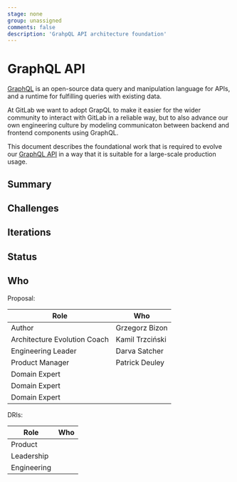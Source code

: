 ```yaml
---
stage: none
group: unassigned
comments: false
description: 'GrahpQL API architecture foundation'
---
```


# GraphQL API

[GraphQL](https://graphql.org/) is an open-source data query and manipulation
language for APIs, and a runtime for fulfilling queries with existing data.

At GitLab we want to adopt GrapQL to make it easier for the wider community to
interact with GitLab in a reliable way, but to also advance our own engineering
culture by modeling communicaton between backend and frontend components using
GraphQL.

This document describes the foundational work that is required to evolve our
[GraphQL API](#link-to-graphql-docs) in a way that it is suitable for a
large-scale production usage.

## Summary

## Challenges

## Iterations

## Status


## Who

Proposal:

<!-- vale gitlab.Spelling = NO -->

| Role                         | Who
|------------------------------|-------------------------|
| Author                       | Grzegorz Bizon          |
| Architecture Evolution Coach | Kamil Trzciński         |
| Engineering Leader           | Darva Satcher           |
| Product Manager              | Patrick Deuley          |
| Domain Expert                |                         |
| Domain Expert                |                         |
| Domain Expert                |                         |

DRIs:

| Role                         | Who
|------------------------------|------------------------|
| Product                      |                        |
| Leadership                   |                        |
| Engineering                  |                        |

<!-- vale gitlab.Spelling = YES -->
